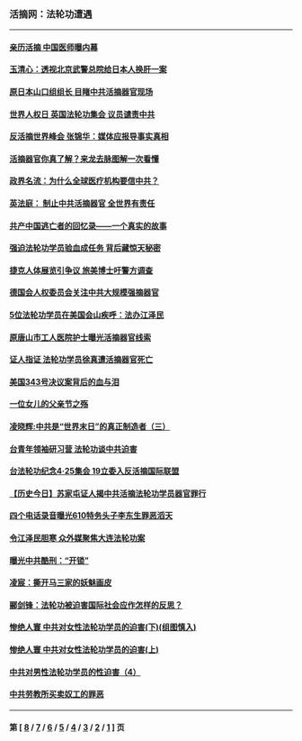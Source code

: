 ### 活摘网：法轮功遭遇
---
#### [亲历活摘 中国医师曝内幕](../../pages/nf5881/n14040389.md?10090430) 
#### [玉清心：透视北京武警总院给日本人换肝一案](../../pages/nf5881/n13771978.md?10090430) 
#### [原日本山口组组长 目睹中共活摘器官现场](../../pages/nf5881/n13767360.md?10090430) 
#### [世界人权日 英国法轮功集会 议员谴责中共](../../pages/nf5881/n13431763.md?10090430) 
#### [反活摘世界峰会 张锦华：媒体应报导事实真相](../../pages/nf5881/n13278502.md?10090430) 
#### [活摘器官你真了解？来龙去脉图解一次看懂](../../pages/nf5881/n13013820.md?10090430) 
#### [政界名流：为什么全球医疗机构要信中共？](../../pages/nf5881/n11945479.md?10090430) 
#### [英法庭： 制止中共活摘器官 全世界有责任](../../pages/nf5881/n11330691.md?10090430) 
#### [共产中国逃亡者的回忆录——一个真实的故事](../../pages/nf5881/n10918649.md?10090430) 
#### [强迫法轮功学员验血成任务 背后藏惊天秘密](../../pages/nf5881/n4252384.md?10090430) 
#### [捷克人体展览引争议 旅美博士吁警方调查](../../pages/nf5881/n9429187.md?10090430) 
#### [德国会人权委员会关注中共大规模强摘器官](../../pages/nf5881/n8418950.md?10090430) 
#### [5位法轮功学员在美国会山疾呼：法办江泽民](../../pages/nf5881/n8101519.md?10090430) 
#### [原唐山市工人医院护士曝光活摘器官线索](../../pages/nf5881/n8076384.md?10090430) 
#### [证人指证 法轮功学员徐真遭活摘器官死亡](../../pages/nf5881/n8042467.md?10090430) 
#### [美国343号决议案背后的血与泪](../../pages/nf5881/n8020684.md?10090430) 
#### [一位女儿的父亲节之殇](../../pages/nf5881/n8014122.md?10090430) 
#### [凌晓辉:中共是“世界末日”的真正制造者（三）](../../pages/nf5881/n4210333.md?10090430) 
#### [台青年领袖研习营 法轮功谈中共迫害](../../pages/nf5881/n4141857.md?10090430) 
#### [台法轮功纪念4‧25集会 19立委入反活摘国际联盟](../../pages/nf5881/n4141821.md?10090430) 
#### [【历史今日】苏家屯证人揭中共活摘法轮功学员器官罪行](../../pages/nf5881/n4135912.md?10090430) 
#### [四个电话录音曝光610特务头子李东生罪恶滔天](../../pages/nf5881/n4040060.md?10090430) 
#### [令江泽民胆寒 众外媒聚焦大连法轮功案](../../pages/nf5881/n3932671.md?10090430) 
#### [曝光中共酷刑：“开锁”](../../pages/nf5881/n3889373.md?10090430) 
#### [凌宸：撕开马三家的妖魅画皮](../../pages/nf5881/n3849369.md?10090430) 
#### [郦剑锋：法轮功被迫害国际社会应作怎样的反思？](../../pages/nf5881/n3824560.md?10090430) 
#### [惨绝人寰 中共对女性法轮功学员的迫害(下)(组图慎入)](../../pages/nf5881/n3816285.md?10090430) 
#### [惨绝人寰 中共对女性法轮功学员的迫害(上)](../../pages/nf5881/n3815374.md?10090430) 
#### [中共对男性法轮功学员的性迫害（4）](../../pages/nf5881/n3769144.md?10090430) 
#### [中共劳教所买卖奴工的罪恶](../../pages/nf5881/n3769378.md?10090430) 

---
#### 第 [ [8](./8.md?10090430) / [7](./7.md?10090430) / [6](./6.md?10090430) / [5](./5.md?10090430) / [4](./4.md?10090430) / [3](./3.md?10090430) / [2](./2.md?10090430) / [1](./1.md?10090430) ] 页
